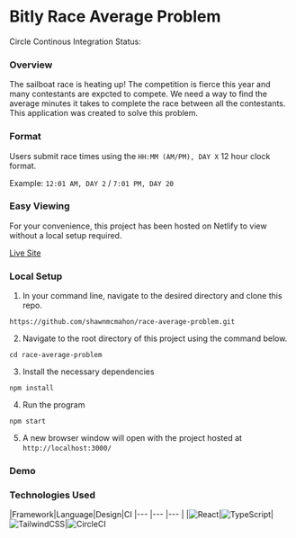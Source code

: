 # Bitly Race Average Problem

Circle Continous Integration Status: [![<shawnmcmahon>](https://circleci.com/gh/shawnmcmahon/race-average-problem.svg?style=svg)](<https://app.circleci.com/pipelines/github/shawnmcmahon/race-average-problem>)

### Overview 

The sailboat race is heating up! The competition is fierce this year and many contestants are expcted to compete. We need a way to find the average minutes it takes to complete the race between all the contestants. This application was created to solve this problem.  

### Format

Users submit race times using the ``HH:MM (AM/PM), DAY X`` 12 hour clock format.

Example: `12:01 AM, DAY 2` / `7:01 PM, DAY 20`

### Easy Viewing 

For your convenience, this project has been hosted on Netlify to view without a local setup required. 

[Live Site](https://bit.ly/bitlyChallengeLive)

### Local Setup 

1. In your command line, navigate to the desired directory and clone this repo.

``https://github.com/shawnmcmahon/race-average-problem.git``

2. Navigate to the root directory of this project using the command below. 

``cd race-average-problem``

3. Install the necessary dependencies 

``npm install``

4. Run the program

``npm start``

5. A new browser window will open with the project hosted at ``http://localhost:3000/``

### Demo 

### Technologies Used 

|Framework|Language|Design|CI
|--- |--- |--- |
|![React](https://img.shields.io/badge/react-%2320232a.svg?style=for-the-badge&logo=react&logoColor=%2361DAFB)|![TypeScript](https://img.shields.io/badge/typescript-%23007ACC.svg?style=for-the-badge&logo=typescript&logoColor=white)|![TailwindCSS](https://img.shields.io/badge/tailwindcss-%2338B2AC.svg?style=for-the-badge&logo=tailwind-css&logoColor=white)|![CircleCI](https://img.shields.io/badge/circle%20ci-%23161616.svg?style=for-the-badge&logo=circleci&logoColor=white)



